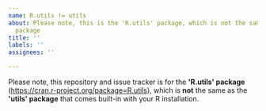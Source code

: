 ```yaml
---
name: R.utils != utils
about: Please note, this is the 'R.utils' package, which is not the same as the 'utils'
  package
title: ''
labels: ''
assignees: ''

---
```


Please note, this repository and issue tracker is for the **'R.utils' package** (<https://cran.r-project.org/package=R.utils>), which is **not** the same as the **'utils' package** that comes built-in with your R installation.
